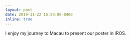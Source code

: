 ```yaml
---
layout: post
date: 2019-11-22 15:59:00-0400
inline: true
---
```

<span >
I enjoy my journey to Macau to present our poster in IROS.
</span>
